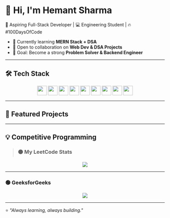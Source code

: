 # 👋 Hi, I'm Hemant Sharma  

🚀 Aspiring Full-Stack Developer | 💻 Engineering Student | 🔥 #100DaysOfCode  

- 🌱 Currently learning **MERN Stack + DSA**  
- 📌 Open to collaboration on **Web Dev & DSA Projects**  
- 🎯 Goal: Become a strong **Problem Solver & Backend Engineer**  

---

## 🛠️ Tech Stack  
<p align="center">
  <img src="https://img.shields.io/badge/-C++-00599C?logo=c%2B%2B&logoColor=white&style=for-the-badge" height="30"/>
  <img src="https://img.shields.io/badge/-Java-007396?logo=java&logoColor=white&style=for-the-badge" height="30"/>
  <img src="https://img.shields.io/badge/-JavaScript-F7DF1E?logo=javascript&logoColor=black&style=for-the-badge" height="30"/>
  <img src="https://img.shields.io/badge/-TypeScript-3178C6?logo=typescript&logoColor=white&style=for-the-badge" height="30"/>
  <img src="https://img.shields.io/badge/-React-61DAFB?logo=react&logoColor=black&style=for-the-badge" height="30"/>
  <img src="https://img.shields.io/badge/-Node.js-339933?logo=node.js&logoColor=white&style=for-the-badge" height="30"/>
  <img src="https://img.shields.io/badge/-Express-000000?logo=express&logoColor=white&style=for-the-badge" height="30"/>
  <img src="https://img.shields.io/badge/-MongoDB-47A248?logo=mongodb&logoColor=white&style=for-the-badge" height="30"/>
  <img src="https://img.shields.io/badge/-Git-F05032?logo=git&logoColor=white&style=for-the-badge" height="30"/>
</p>

---

## 📌 Featured Projects  
<!--
- 📝 [Intelli Resume Builder](https://github.com/hemantsharma/intelli-resume) — Resume builder using Node.js & React.  
- 📊 [DSA Playground](https://github.com/hemantsharma/dsa-playground) — Practice problems & solutions in C++/Java.  
- 🌐 [Portfolio Website](https://github.com/hemantsharma/portfolio) — Personal portfolio built with React.-->  

---

## 💡 Competitive Programming  

> ### 🟠 My LeetCode Stats  
<p align="center">
  <a href="https://leetcode.com/your-id/">
    <img src="https://leetcode.card.workers.dev/Hemant_Sharma72?theme=dark&font=baloo&extension=activity" />
  </a>
</p>  

---

### 🟢 GeeksforGeeks  
<p align="center">
  <a href="https://auth.geeksforgeeks.org/user/YOUR-GFG-ID/practice/">
    <img src="https://img.shields.io/badge/GeeksforGeeks-00C853?style=for-the-badge&logo=geeksforgeeks&logoColor=white" />
  </a>
</p>  


---

⭐️ *"Always learning, always building."*  
